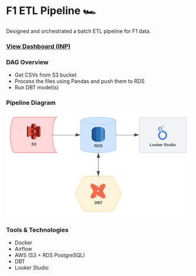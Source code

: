 # F1 ETL Pipeline 🏎️

Designed and orchestrated a batch ETL pipeline for F1 data.

### [View Dashboard (INP)](https://github.com/rahulsingh34/f1-etl)

### DAG Overview
- Get CSVs from S3 bucket
- Process the files using Pandas and push them to RDS
- Run DBT model(s)

### Pipeline Diagram
![diagram](diagram.png)

### Tools & Technologies
- Docker
- Airflow
- AWS (S3 + RDS PostgreSQL)
- DBT
- Looker Studio
